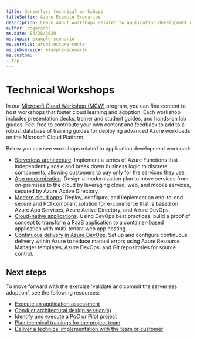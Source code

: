 ```yaml
---
title: Serverless technical workshops
titleSuffix: Azure Example Scenarios
description: Learn about workshops related to application development workload.
author: rogeriohc
ms.date: 04/28/2020
ms.topic: example-scenario
ms.service: architecture-center
ms.subservice: example-scenario
ms.custom:
- fcp
---
```

# Technical Workshops

In our [Microsoft Cloud Workshop (MCW)](https://microsoftcloudworkshop.com/) program, you can find content to host workshops that foster cloud learning and adoption. Each workshop includes presentation decks, trainer and student guides, and hands-on lab guides. Feel free to contribute your own content and feedback to add to a robust database of training guides for deploying advanced Azure workloads on the Microsoft Cloud Platform.

Below you can see workshops related to application development workload:
- [Serverless architecture](https://github.com/Microsoft/MCW-Serverless-Architecture). Implement a series of Azure Functions that independently scale and break down business logic to discrete components, allowing customers to pay only for the services they use.
- [App modernization](https://github.com/Microsoft/MCW-App-Modernization). Design a modernization plan to move services from on-premises to the cloud by leveraging cloud, web, and mobile services, secured by Azure Active Directory.
- [Modern cloud apps](https://github.com/Microsoft/MCW-Modern-Cloud-Apps). Deploy, configure, and implement an end-to-end secure and PCI compliant solution for e-commerce that is based on Azure App Services, Azure Active Directory, and Azure DevOps.
- [Cloud-native applications](https://github.com/microsoft/MCW-Cloud-native-applications). Using DevOps best practices, build a proof of concept to transform a PaaS application to a container-based application with multi-tenant web app hosting.
- [Continuous delivery in Azure DevOps](https://github.com/Microsoft/MCW-Continuous-Delivery-in-Azure-DevOps). Set up and configure continuous delivery within Azure to reduce manual errors using Azure Resource Manager templates, Azure DevOps, and Git repositories for source control.

## Next steps

To move forward with the exercise 'validate and commit the serverless adoption', see the following resources:

- [Execute an application assessment](./application-assessment.md)
- [Conduct architectural design session(s)](./ads.md)
- [Identify and execute a PoC or Pilot project](./poc-pilot.md)
- [Plan technical trainings for the project team](./technical-training.md)
- [Deliver a technical implementation with the team or customer](./code-with.md)
